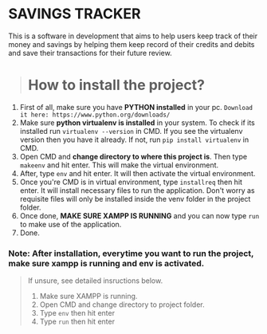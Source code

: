 # SAVINGS TRACKER
This is a software in development that aims to help users keep track of their money and savings by helping them keep record of their credits and debits and save their transactions for their future review.
<br>
> # How to install the project?
 1. First of all, make sure you have **PYTHON installed** in your pc. `Download it here: https://www.python.org/downloads/`
 2. Make sure **python virtualenv is installed** in your system. To check if its installed run `virtualenv --version` in CMD. If you see the virtualenv version then you have it already. If not, run `pip install virtualenv` in CMD.
 3. Open CMD and **change directory to where this project is**. Then type `makeenv` and hit enter. This will make the virtual environment.
 4. After, type `env` and hit enter. It will then activate the virtual environment.
 5. Once you're CMD is in virtual environment, type `installreq` then hit enter. It will install necessary files to run the application. Don't worry as requisite files will only be installed inside the venv folder in the project folder.
 7. Once done, **MAKE SURE XAMPP IS RUNNING** and you can now type `run` to make use of the application.
 8. Done.
 
 ### Note: After installation, everytime you want to run the project, make sure xampp is running and env is activated.
 > If unsure, see detailed insructions below.
 > 1. Make sure XAMPP is running.
 > 2. Open CMD and change directory to project folder.
 > 3. Type `env` then hit enter
 > 4. Type `run` then hit enter
